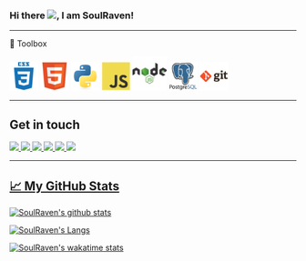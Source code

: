 ### Hi there <img src="https://raw.githubusercontent.com/MartinHeinz/MartinHeinz/master/wave.gif" width="30px">, I am SoulRaven!

---

🧰 Toolbox

<img src="https://github.com/devicons/devicon/blob/master/icons/css3/css3-plain-wordmark.svg" alt="CSS" width="50" height="50"/> <img src="https://github.com/devicons/devicon/blob/master/icons/html5/html5-original.svg" alt="HTML" width="50" height="50"/> <img src="https://raw.githubusercontent.com/devicons/devicon/master/icons/python/python-original.svg" alt="CSS" width="50" height="50"/> <img src="https://github.com/devicons/devicon/blob/master/icons/javascript/javascript-original.svg" alt="JavaScript" width="50" height="50"/> <img src="https://github.com/devicons/devicon/blob/master/icons/nodejs/nodejs-original-wordmark.svg" alt="NodeJS" width="60" height="60"/> <img src="https://github.com/devicons/devicon/blob/master/icons/postgresql/postgresql-original-wordmark.svg" alt="PostgreSQL" width="50" height="50"/> <img src="https://github.com/devicons/devicon/blob/master/icons/git/git-original-wordmark.svg" alt="Git" width="50" height="50"/> 

---

## Get in touch

<a href = "mailto:madalinaeleonora.gheorghe@gmail.com">
  <img src="https://logodownload.org/wp-content/uploads/2018/03/gmail-logo-16.png" width="auto" height="50px"> 

<a target="_blank" href="https://www.linkedin.com/in/madalinaeleonorag/">
  <img src="https://nepa.com/wp-content/uploads/2017/09/linkedin-logo.png" width="auto" height="50px"> 

<a target="_blank" href="https://github.com/soulraven">
  <img src="https://1000logos.net/wp-content/uploads/2018/11/GitHub-logo.png" width="auto" height="50px"> 

<a target="_blank" href="https://www.instagram.com/soulraventnt/">
  <img src="https://upload.wikimedia.org/wikipedia/commons/thumb/e/e7/Instagram_logo_2016.svg/1200px-Instagram_logo_2016.svg.png" width="auto" height="50px"> 

<a target="_blank" href="https://www.facebook.com/tntsoulraven/">
  <img src="https://www.facebook.com/images/fb_icon_325x325.png" width="auto" height="50px"> 

<a target="_blank" href="https://www.paypal.com/paypalme/tntsoulraven">
  <img src="https://upload.wikimedia.org/wikipedia/commons/a/a4/Paypal_2014_logo.png" width="auto" height="50px"> 

---

## &#x1f4c8; My GitHub Stats
[![SoulRaven's github stats](https://github-readme-stats.vercel.app/api?username=soulraven&&hide=java,html,css&theme=radical)](https://github.com/anuraghazra/github-readme-stats)

[![SoulRaven's Langs](https://github-readme-stats.vercel.app/api/top-langs/?username=soulraven&theme=darcula)](https://github.com/anuraghazra/github-readme-stats)

[![SoulRaven's wakatime stats](https://github-readme-stats.vercel.app/api/wakatime?username=soulraven&theme=darcula)](https://github.com/anuraghazra/github-readme-stats)

